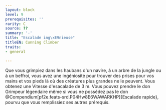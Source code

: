 ```yaml
---
layout: block
level: 9
prerequisites: ''
rarity: C
source: ??
summary: '-'
title: "Escalade ing\xE9nieuse"
titleEN: Cunning Climber
traits:
- general

---
```


<p><span id="ctl00_MainContent_DetailedOutput">Que vous grimpiez dans les haubans d'un navire, à un arbre de la jungle ou à un beffroi, vous avez une ingéniosité pour trouver des prises pour vos mains et vos pieds là où des créatures plus grandes ne le peuvent. Vous obtenez une Vitesse d'esacalade de 3 m. Vous pouvez prendre le don Grimpeur légendaire même si vous ne possédez pas le don @Compendium[pf2e.feats-srd.P04Hw8E6WAWARKHP]{Escalade rapide}, pourvu que vous remplissiez ses autres prérequis.&nbsp;</span></p>